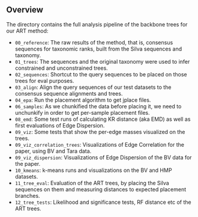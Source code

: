 Overview
-------------------------

The directory contains the full analysis pipeline of the backbone trees for our ART method:

 * `00_reference`: The raw results of the method, that is, consensus sequences for taxonomic ranks,
   built from the Silva sequences and taxonomy.
 * `01_trees`: The sequences and the original taxonomy were used to infer constrained and
   unconstrained trees.
 * `02_sequences`: Shortcut to the query sequences to be placed on those trees for eval purposes.
 * `03_align`: Align the query sequences of our test datasets to the consensus sequence alignments and trees.
 * `04_epa`: Run the placement algorithm to get jplace files.
 * `06_samples`: As we chunkified the data before placing it, we need to unchunkify in order to get per-sample
   placement files.
 * `08_emd`: Some test runs of calculating KR distance (aka EMD) as well as first
   evaluations of Edge Dispersion.
 * `09_viz`: Some tests that show the per-edge masses visualized on the trees.
 * `09_viz_correlation_trees`: Visualizations of Edge Correlation for the paper, using BV and Tara data.
 * `09_viz_dispersion`: Visualizations of Edge Dispersion of the BV data for the paper.
 * `10_kmeans`: k-means runs and visualizations on the BV and HMP datasets.
 * `11_tree_eval`: Evaluation of the ART trees, by placing the Silva sequences on them and measuring
   distances to expected placement branches.
 * `12_tree_tests`: Likelihood and significance tests, RF distance etc of the ART trees.
